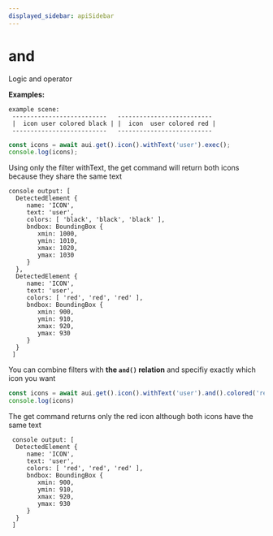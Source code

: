 ```yaml
---
displayed_sidebar: apiSidebar
---
```

# and

Logic and operator

**Examples:**
```text 
example scene: 
 --------------------------   --------------------------
 |  icon user colored black | |  icon  user colored red |
 --------------------------   --------------------------
```
```typescript 
const icons = await aui.get().icon().withText('user').exec();
console.log(icons);
```
Using only the filter withText, the get command will return both icons because they share the same text 
```text 
console output: [
  DetectedElement {
     name: 'ICON',
     text: 'user',
     colors: [ 'black', 'black', 'black' ],
     bndbox: BoundingBox {
        xmin: 1000,
        ymin: 1010,
        xmax: 1020,
        ymax: 1030
     }
  },
  DetectedElement {
     name: 'ICON',
     text: 'user',
     colors: [ 'red', 'red', 'red' ],
     bndbox: BoundingBox {
        xmin: 900,
        ymin: 910,
        xmax: 920,
        ymax: 930
     }
  }
 ]
```
You can combine filters with **the `and()` relation** and specifiy exactly which icon you want
```typescript 
const icons = await aui.get().icon().withText('user').and().colored('red').exec()
console.log(icons)
```
The get command returns only the red icon although both icons have the same text
```text 
 console output: [
  DetectedElement {
     name: 'ICON',
     text: 'user',
     colors: [ 'red', 'red', 'red' ],
     bndbox: BoundingBox {
        xmin: 900,
        ymin: 910,
        xmax: 920,
        ymax: 930
     }
  }
 ]
```

